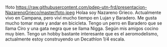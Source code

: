 !foto https://raw.githubusercontent.com/pdep-utn-frd/presentacion-NazarenoGrieco/master/foto.jpeg
Holaa soy Nazareno Grieco. Actualmente vivo en Campana, pero viví mucho tiempo en Lujan y Baradero. Me gusta mucho tomar mate y andar en bicicleta. Tengo un perro en Baradero que se llama Ciro y una gata negra que se llama Nigga. Según mis amigos cocino muy bien. Tengo un hobby bastante interesante que es el aeromodelismo, actualmente estoy construyendo un Decathlon 1/4 escala.
